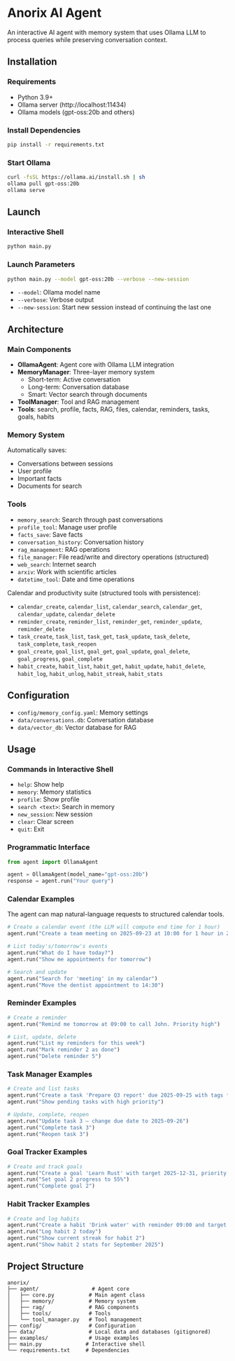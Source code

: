 # Anorix AI Agent

An interactive AI agent with memory system that uses Ollama LLM to process queries while preserving conversation context.

## Installation

### Requirements
- Python 3.9+
- Ollama server (http://localhost:11434)
- Ollama models (gpt-oss:20b and others)

### Install Dependencies
```bash
pip install -r requirements.txt
```

### Start Ollama
```bash
curl -fsSL https://ollama.ai/install.sh | sh
ollama pull gpt-oss:20b
ollama serve
```

## Launch

### Interactive Shell
```bash
python main.py
```

### Launch Parameters
```bash
python main.py --model gpt-oss:20b --verbose --new-session
```

- `--model`: Ollama model name
- `--verbose`: Verbose output
- `--new-session`: Start new session instead of continuing the last one

## Architecture

### Main Components

- **OllamaAgent**: Agent core with Ollama LLM integration
- **MemoryManager**: Three-layer memory system
  - Short-term: Active conversation
  - Long-term: Conversation database
  - Smart: Vector search through documents
- **ToolManager**: Tool and RAG management
- **Tools**: search, profile, facts, RAG, files, calendar, reminders, tasks, goals, habits

### Memory System

Automatically saves:
- Conversations between sessions
- User profile
- Important facts
- Documents for search

### Tools

- `memory_search`: Search through past conversations
- `profile_tool`: Manage user profile
- `facts_save`: Save facts
- `conversation_history`: Conversation history
- `rag_management`: RAG operations
- `file_manager`: File read/write and directory operations (structured)
- `web_search`: Internet search
- `arxiv`: Work with scientific articles
- `datetime_tool`: Date and time operations

Calendar and productivity suite (structured tools with persistence):
- `calendar_create`, `calendar_list`, `calendar_search`, `calendar_get`, `calendar_update`, `calendar_delete`
- `reminder_create`, `reminder_list`, `reminder_get`, `reminder_update`, `reminder_delete`
- `task_create`, `task_list`, `task_get`, `task_update`, `task_delete`, `task_complete`, `task_reopen`
- `goal_create`, `goal_list`, `goal_get`, `goal_update`, `goal_delete`, `goal_progress`, `goal_complete`
- `habit_create`, `habit_list`, `habit_get`, `habit_update`, `habit_delete`, `habit_log`, `habit_unlog`, `habit_streak`, `habit_stats`

## Configuration

- `config/memory_config.yaml`: Memory settings
- `data/conversations.db`: Conversation database
- `data/vector_db`: Vector database for RAG

## Usage

### Commands in Interactive Shell
- `help`: Show help
- `memory`: Memory statistics
- `profile`: Show profile
- `search <text>`: Search in memory
- `new_session`: New session
- `clear`: Clear screen
- `quit`: Exit

### Programmatic Interface
```python
from agent import OllamaAgent

agent = OllamaAgent(model_name="gpt-oss:20b")
response = agent.run("Your query")
```

### Calendar Examples
The agent can map natural-language requests to structured calendar tools.

```python
# Create a calendar event (the LLM will compute end time for 1 hour)
agent.run("Create a team meeting on 2025-09-23 at 10:00 for 1 hour in Zoom")

# List today's/tomorrow's events
agent.run("What do I have today?")
agent.run("Show me appointments for tomorrow")

# Search and update
agent.run("Search for 'meeting' in my calendar")
agent.run("Move the dentist appointment to 14:30")
```

### Reminder Examples
```python
# Create a reminder
agent.run("Remind me tomorrow at 09:00 to call John. Priority high")

# List, update, delete
agent.run("List my reminders for this week")
agent.run("Mark reminder 2 as done")
agent.run("Delete reminder 5")
```

### Task Manager Examples
```python
# Create and list tasks
agent.run("Create a task 'Prepare Q3 report' due 2025-09-25 with tags finance, q3")
agent.run("Show pending tasks with high priority")

# Update, complete, reopen
agent.run("Update task 3 — change due date to 2025-09-26")
agent.run("Complete task 3")
agent.run("Reopen task 3")
```

### Goal Tracker Examples
```python
# Create and track goals
agent.run("Create a goal 'Learn Rust' with target 2025-12-31, priority high, progress 10%")
agent.run("Set goal 2 progress to 55%")
agent.run("Complete goal 2")
```

### Habit Tracker Examples
```python
# Create and log habits
agent.run("Create a habit 'Drink water' with reminder 09:00 and target streak 21 days")
agent.run("Log habit 2 today")
agent.run("Show current streak for habit 2")
agent.run("Show habit 2 stats for September 2025")
```

## Project Structure

```
anorix/
├── agent/                 # Agent core
│   ├── core.py           # Main agent class
│   ├── memory/           # Memory system
│   ├── rag/              # RAG components
│   ├── tools/            # Tools
│   └── tool_manager.py   # Tool management
├── config/               # Configuration
├── data/                 # Local data and databases (gitignored)
├── examples/             # Usage examples
├── main.py              # Interactive shell
└── requirements.txt     # Dependencies
```